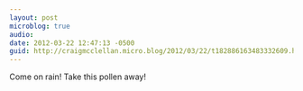 ```yaml
---
layout: post
microblog: true
audio: 
date: 2012-03-22 12:47:13 -0500
guid: http://craigmcclellan.micro.blog/2012/03/22/t182886163483332609.html
---
```

Come on rain! Take this pollen away!
